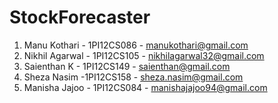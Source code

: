 # StockForecaster

1. Manu Kothari - 1PI12CS086 - manukothari@gmail.com
2. Nikhil Agarwal - 1PI12CS105 - nikhilagarwal32@gmail.com
3. Saienthan K - 1PI12CS149 - saienthan@gmail.com
4. Sheza Nasim -1PI12CS158 - sheza.nasim@gmail.com
5. Manisha Jajoo - 1PI12CS084 - manishajajoo94@gmail.com
